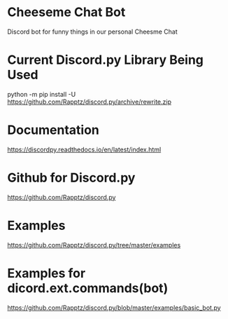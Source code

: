 # Cheeseme Chat Bot
Discord bot for funny things in our personal Cheesme Chat

# Current Discord.py Library Being Used
python -m pip install -U https://github.com/Rapptz/discord.py/archive/rewrite.zip

# Documentation 
https://discordpy.readthedocs.io/en/latest/index.html

# Github for Discord.py 
https://github.com/Rapptz/discord.py

# Examples
https://github.com/Rapptz/discord.py/tree/master/examples

# Examples for dicord.ext.commands(bot)
https://github.com/Rapptz/discord.py/blob/master/examples/basic_bot.py
